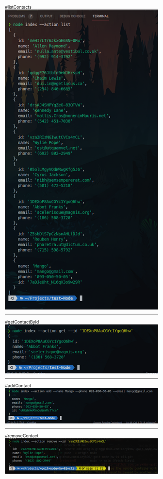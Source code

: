 #listContacts
[![ссылка на картинку - list](./img/list.png)](https://monosnap.com/file/tQHSioa4MhbDE7sWa2vIfbLH4td19g)
***
#getContactById
[![ссылка на картинку - get](./img/get.png)](https://monosnap.com/file/8apnY9qHCZi4KBbp3PRv3M19hIFMsr)
***
#addContact
[![ссылка на картинку - add](./img/add.png)](https://monosnap.com/file/ikYfFoGGLlIC4dMOr03ekew9G2FTai)
***
#removeContact
[![ссылка на картинку - remove](./img/remove.png)](https://monosnap.com/file/PoQ19weQvdRoaPuTyi7zT2dA6KgiKr)
